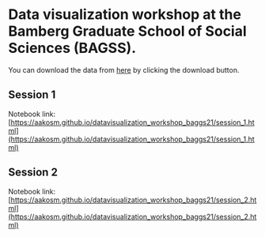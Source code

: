 # Data visualization workshop at the Bamberg Graduate School of Social Sciences (BAGSS).


You can download the data from [here](https://github.com/aakosm/datavisualization_workshop_baggs21/blob/main/data.zip) by clicking the download button. 

## Session 1

Notebook link: [https://aakosm.github.io/datavisualization_workshop_baggs21/session_1.html](https://aakosm.github.io/datavisualization_workshop_baggs21/session_1.html)

## Session 2

Notebook link: [https://aakosm.github.io/datavisualization_workshop_baggs21/session_2.html](https://aakosm.github.io/datavisualization_workshop_baggs21/session_2.html)

